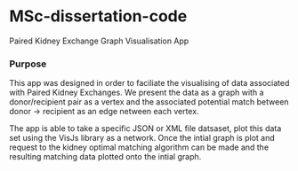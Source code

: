 # MSc-dissertation-code
Paired Kidney Exchange Graph Visualisation App

### Purpose
This app was designed in order to faciliate the visualising of data associated with Paired Kidney Exchanges. We present the data as a graph with a donor/recipient pair as a vertex and the associated potential match between donor -> recipient as an edge netween each vertex.

The app is able to take a specific JSON or XML file datsaset, plot this data set using the VisJs library as a network. 
Once the intial graph is plot and request to the kidney optimal matching algorithm can be made and the resulting matching data plotted onto the intial graph.
